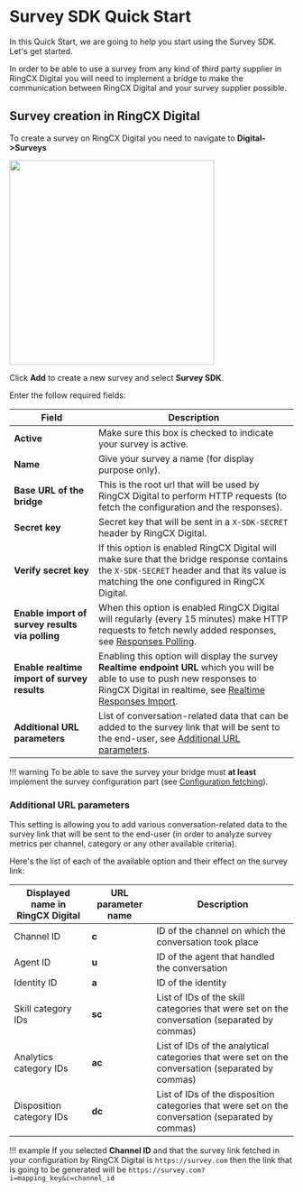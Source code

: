# Survey SDK Quick Start

In this Quick Start, we are going to help you start using the Survey SDK. Let's get started.

In order to be able to use a survey from any kind of third party supplier in RingCX Digital you will need to implement a bridge to make the communication between RingCX Digital and your survey supplier possible.


## Survey creation in RingCX Digital

To create a survey on RingCX Digital you need to navigate to **Digital->Surveys**

<img class="img-fluid" width="363" src="../../../img/survey-sdk-ed-survey-menu.png">

Click **Add** to create a new survey and select **Survey SDK**.

Enter the follow required fields:

| Field | Description |
|-|-|
| **Active** | Make sure this box is checked to indicate your survey is active. |
| **Name** | Give your survey a name (for display purpose only). |
| **Base URL of the bridge** | This is the root url that will be used by RingCX Digital to perform HTTP requests (to fetch the configuration and the responses). |
| **Secret key** | Secret key that will be sent in a `X-SDK-SECRET` header by RingCX Digital. |
| **Verify secret key** | If this option is enabled RingCX Digital will make sure that the bridge response contains the `X-SDK-SECRET` header and that its value is matching the one configured in RingCX Digital. |
| **Enable import of survey results via polling** | When this option is enabled RingCX Digital will regularly (every 15 minutes) make HTTP requests to fetch newly added responses, see [Responses Polling](../responses-polling). |
| **Enable realtime import of survey results** | Enabling this option will display the survey **Realtime endpoint URL** which you will be able to use to push new responses to RingCX Digital in realtime, see [Realtime Responses Import](../realtime-responses-import). |
| **Additional URL parameters** | List of conversation-related data that can be added to the survey link that will be sent to the end-user, see [Additional URL parameters](#additional-url-parameters). |

!!! warning
    To be able to save the survey your bridge must **at least** implement the survey configuration part (see [Configuration fetching](../configuration-fetching)).


### Additional URL parameters

This setting is allowing you to add various conversation-related data to the survey link that will be sent to the end-user (in order to analyze survey metrics per channel, category or any other available criteria).

Here's the list of each of the available option and their effect on the survey link:

| Displayed name in RingCX Digital | URL parameter name | Description |
| - | - | - |
| Channel ID | **c** | ID of the channel on which the conversation took place |
| Agent ID | **u** | ID of the agent that handled the conversation |
| Identity ID | **a** | ID of the identity |
| Skill category IDs | **sc** | List of IDs of the skill categories that were set on the conversation (separated by commas) |
| Analytics category IDs | **ac** | List of IDs of the analytical categories that were set on the conversation (separated by commas) |
| Disposition category IDs | **dc** | List of IDs of the disposition categories that were set on the conversation (separated by commas) |

!!! example
    If you selected **Channel ID** and that the survey link fetched in your configuration by RingCX Digital is `https://survey.com` then the link that is going to be generated will be `https://survey.com?i=mapping_key&c=channel_id`
